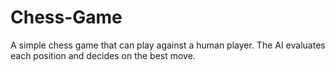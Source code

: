 # Chess-Game

A simple chess game that can play against a human player. The AI evaluates each position and decides on the best move.
